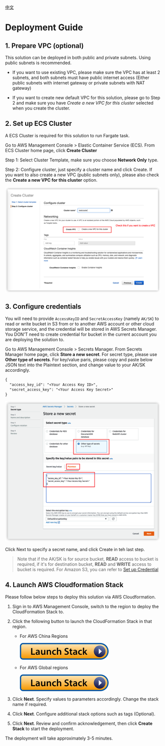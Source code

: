 
[中文](./DEPLOYMENT_CN.md)

# Deployment Guide

## 1. Prepare VPC (optional)

This solution can be deployed in both public and private subnets. Using public subnets is recommended.

- If you want to use existing VPC, please make sure the VPC has at least 2 subnets, and both subnets must have public internet access (Either public subnets with internet gateway or private subnets with NAT gateway)

- If you want to create new default VPC for this solution, please go to Step 2 and make sure you have *Create a new VPC for this cluster* selected when you create the cluster.


## 2. Set up ECS Cluster

A ECS Cluster is required for this solution to run Fargate task.

Go to AWS Management Console > Elastic Container Service (ECS). From ECS Cluster home page, click **Create Cluster**

Step 1: Select Cluster Template, make sure you choose **Network Only** type. 

Step 2: Configure cluster, just specify a cluster name and click Create. If you want to also create a new VPC (public subnets only), please also check the **Create a new VPC for this cluster** option.

![Create Cluster](cluster_en.png)



## 3. Configure credentials

You will need to provide `AccessKeyID` and `SecretAccessKey` (namely `AK/SK`) to read or write bucket in S3 from or to another AWS account or other cloud storage service, and the credential will be stored in AWS Secrets Manager.  You DON'T need to create credential for bucket in the current account you are deploying the solution to.

Go to AWS Management Console > Secrets Manager. From Secrets Manager home page, click **Store a new secret**. For secret type, please use **Other type of secrets**. For key/value paris, please copy and paste below JSON text into the Plaintext section, and change value to your AK/SK accordingly.

```
{
  "access_key_id": "<Your Access Key ID>",
  "secret_access_key": "<Your Access Key Secret>"
}
```

![Secret](secret_en.png)

Click Next to specify a secret name, and click Create in teh last step.


> Note that if the AK/SK is for source bucket, **READ** access to bucket is required, if it's for destination bucket, **READ** and **WRITE** access to bucket is required. For Amazon S3, you can refer to [Set up Credential](./IAM_POLICY.md)


## 4. Launch AWS Cloudformation Stack

Please follow below steps to deploy this solution via AWS Cloudformation.

1. Sign in to AWS Management Console, switch to the region to deploy the CloudFormation Stack to.

1. Click the following button to launch the CloudFormation Stack in that region.

    - For AWS China Regions

      [![Launch Stack](launch-stack.svg)](https://console.amazonaws.cn/cloudformation/home#/stacks/create/template?stackName=DTHS3Stack&templateURL=https://solutions-reference.s3.amazonaws.com/data-transfer-hub-s3-plugin/latest/DataTransferS3Stack-ec2.template)

    - For AWS Global regions

      [![Launch Stack](launch-stack.svg)](https://console.aws.amazon.com/cloudformation/home#/stacks/create/template?stackName=DTHS3Stack&templateURL=https://solutions-reference.s3.amazonaws.com/data-transfer-hub-s3-plugin/latest/DataTransferS3Stack-ec2.template)
    
1. Click **Next**. Specify values to parameters accordingly. Change the stack name if required.

1. Click **Next**. Configure additional stack options such as tags (Optional). 

1. Click **Next**. Review and confirm acknowledgement,  then click **Create Stack** to start the deployment.

The deployment will take approximately 3-5 minutes.